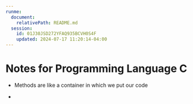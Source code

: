 ```yaml
---
runme:
  document:
    relativePath: README.md
  session:
    id: 01J30JSD272YFAQ935BCVH0S4F
    updated: 2024-07-17 11:20:14-04:00
---
```


# Notes for Programming Language C

- Methods are like a container in which we put our code

- 